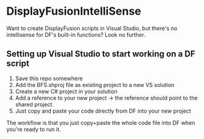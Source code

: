 # DisplayFusionIntelliSense
Want to create DisplayFusion scripts in Visual Studio, but there's no intellisense for DF's built-in functions? Look no further.

## Setting up Visual Studio to start working on a DF script

1. Save this repo somewhere
2. Add the BFS.shproj file as existing project to a new VS solution 
3. Create a new C# project in your solution
4. Add a reference to your new project -> the reference
should point to the shared project.
5. Just copy and paste your code directly from DF into your new project

The workflow is that you just copy+paste the whole code file into DF when you're ready to run it.
